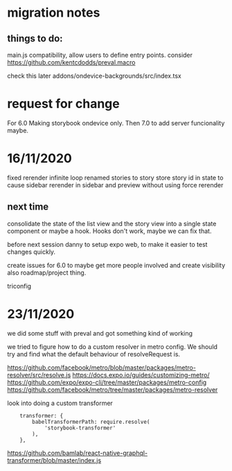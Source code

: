 # migration notes

## things to do:

main.js compatibility, allow users to define entry points.
consider https://github.com/kentcdodds/preval.macro

check this later
addons/ondevice-backgrounds/src/index.tsx

# request for change

For 6.0 Making storybook ondevice only. Then 7.0 to add server funcionality maybe.

# 16/11/2020

fixed rerender infinite loop
renamed stories to story store
story id in state to cause sidebar rerender in sidebar and preview without using force rerender

## next time

consolidate the state of the list view and the story view into a single state component or maybe a hook. Hooks don't work, maybe we can fix that.

before next session danny to setup expo web, to make it easier to test changes quickly.

create issues for 6.0 to maybe get more people involved and create visibility also roadmap/project thing.

triconfig

# 23/11/2020

we did some stuff with preval and got something kind of working

we tried to figure how to do a custom resolver in metro config.
We should try and find what the default behaviour of resolveRequest is.

https://github.com/facebook/metro/blob/master/packages/metro-resolver/src/resolve.js
https://docs.expo.io/guides/customizing-metro/
https://github.com/expo/expo-cli/tree/master/packages/metro-config
https://github.com/facebook/metro/tree/master/packages/metro-resolver

look into doing a custom transformer

```
    transformer: {
        babelTransformerPath: require.resolve(
            'storybook-transformer'
        ),
    },
```

https://github.com/bamlab/react-native-graphql-transformer/blob/master/index.js
